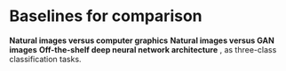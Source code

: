 # Baselines for comparison
**Natural images versus computer graphics**
**Natural images versus GAN images** 
**Off-the-shelf deep neural network architecture** , as three-class classification tasks.
